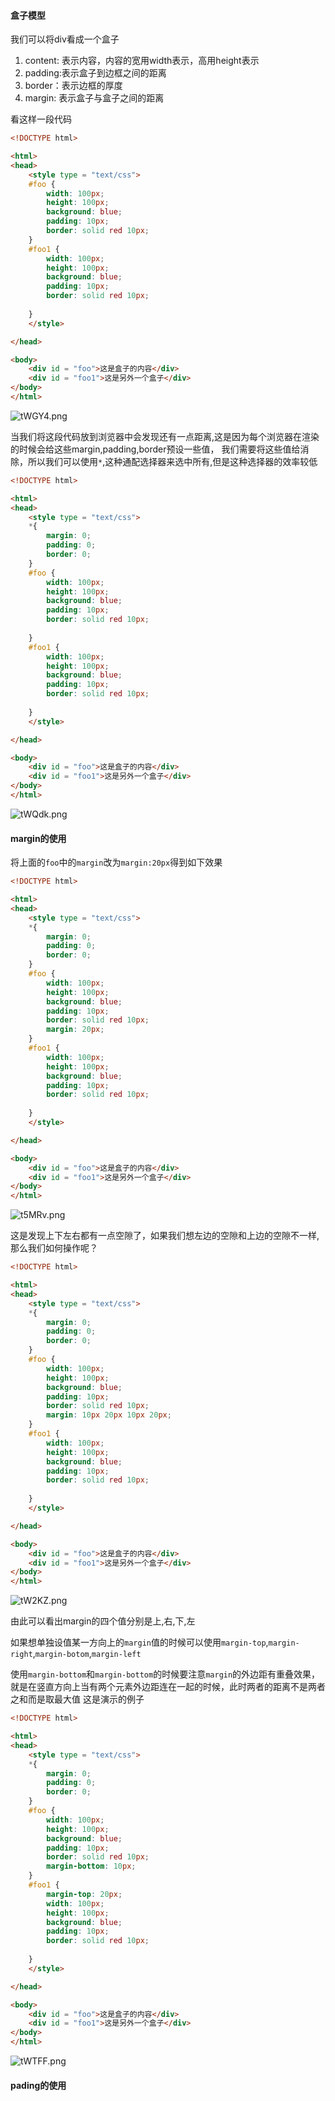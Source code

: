 #### 盒子模型

我们可以将div看成一个盒子
1. content: 表示内容，内容的宽用width表示，高用height表示
2. padding:表示盒子到边框之间的距离
3. border：表示边框的厚度
4. margin: 表示盒子与盒子之间的距离

看这样一段代码
```html
<!DOCTYPE html>

<html>
<head>
    <style type = "text/css">
    #foo {
        width: 100px;
        height: 100px;
        background: blue;
        padding: 10px;
        border: solid red 10px;
    }
    #foo1 {
        width: 100px;
        height: 100px;
        background: blue;
        padding: 10px;
        border: solid red 10px;
        
    }
    </style>

</head>

<body>
    <div id = "foo">这是盒子的内容</div>
    <div id = "foo1">这是另外一个盒子</div>
</body>
</html>
```

![tWGY4.png](https://s1.328888.xyz/2022/05/28/tWGY4.png)



当我们将这段代码放到浏览器中会发现还有一点距离,这是因为每个浏览器在渲染的时候会给这些margin,padding,border预设一些值，
我们需要将这些值给消除，所以我们可以使用`*`,这种通配选择器来选中所有,但是这种选择器的效率较低
```html
<!DOCTYPE html>

<html>
<head>
    <style type = "text/css">
    *{
        margin: 0;
        padding: 0;
        border: 0;
    }
    #foo {
        width: 100px;
        height: 100px;
        background: blue;
        padding: 10px;
        border: solid red 10px;
        
    }
    #foo1 {
        width: 100px;
        height: 100px;
        background: blue;
        padding: 10px;
        border: solid red 10px;
        
    }
    </style>

</head>

<body>
    <div id = "foo">这是盒子的内容</div>
    <div id = "foo1">这是另外一个盒子</div>
</body>
</html>
```
![tWQdk.png](https://s1.328888.xyz/2022/05/28/tWQdk.png)

#### margin的使用
将上面的`foo`中的`margin`改为`margin:20px`得到如下效果
```html
<!DOCTYPE html>

<html>
<head>
    <style type = "text/css">
    *{
        margin: 0;
        padding: 0;
        border: 0;
    }
    #foo {
        width: 100px;
        height: 100px;
        background: blue;
        padding: 10px;
        border: solid red 10px;
        margin: 20px;
    }
    #foo1 {
        width: 100px;
        height: 100px;
        background: blue;
        padding: 10px;
        border: solid red 10px;
        
    }
    </style>

</head>

<body>
    <div id = "foo">这是盒子的内容</div>
    <div id = "foo1">这是另外一个盒子</div>
</body>
</html>
```
![t5MRv.png](https://s1.328888.xyz/2022/05/28/t5MRv.png)

这是发现上下左右都有一点空隙了，如果我们想左边的空隙和上边的空隙不一样,那么我们如何操作呢？
```html
<!DOCTYPE html>

<html>
<head>
    <style type = "text/css">
    *{
        margin: 0;
        padding: 0;
        border: 0;
    }
    #foo {
        width: 100px;
        height: 100px;
        background: blue;
        padding: 10px;
        border: solid red 10px;
        margin: 10px 20px 10px 20px;
    }
    #foo1 {
        width: 100px;
        height: 100px;
        background: blue;
        padding: 10px;
        border: solid red 10px;
        
    }
    </style>

</head>

<body>
    <div id = "foo">这是盒子的内容</div>
    <div id = "foo1">这是另外一个盒子</div>
</body>
</html>
```
![tW2KZ.png](https://s1.328888.xyz/2022/05/28/tW2KZ.png)

由此可以看出margin的四个值分别是上,右,下,左

如果想单独设值某一方向上的`margin`值的时候可以使用`margin-top`,`margin-right`,`margin-botom`,`margin-left`

使用`margin-bottom`和`margin-bottom`的时候要注意`margin`的外边距有重叠效果，就是在竖直方向上当有两个元素外边距连在一起的时候，此时两者的距离不是两者之和而是取最大值
这是演示的例子
```html
<!DOCTYPE html>

<html>
<head>
    <style type = "text/css">
    *{
        margin: 0;
        padding: 0;
        border: 0;
    }
    #foo {
        width: 100px;
        height: 100px;
        background: blue;
        padding: 10px;
        border: solid red 10px;
        margin-bottom: 10px;
    }
    #foo1 {
        margin-top: 20px;
        width: 100px;
        height: 100px;
        background: blue;
        padding: 10px;
        border: solid red 10px;
        
    }
    </style>

</head>

<body>
    <div id = "foo">这是盒子的内容</div>
    <div id = "foo1">这是另外一个盒子</div>
</body>
</html>
```
![tWTFF.png](https://s1.328888.xyz/2022/05/28/tWTFF.png)

#### pading的使用
